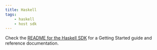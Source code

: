 ```yaml
---
title: Haskell
tags:
    - haskell
    - host sdk
---
```


Check the [README for the Haskell SDK](https://github.com/extism/haskell-sdk#readme) for a Getting Started guide and reference documentation.

